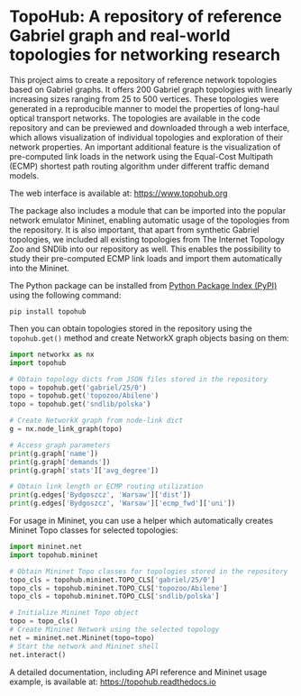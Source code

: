 # TopoHub: A repository of reference Gabriel graph and real-world topologies for networking research

This project aims to create a repository of reference network topologies based on Gabriel graphs. It offers 200 Gabriel graph topologies with linearly increasing sizes ranging from 25 to 500 vertices. These topologies were generated in a reproducible manner to model the properties of long-haul optical transport networks. The topologies are available in the code repository and can be previewed and downloaded through a web interface, which allows visualization of individual topologies and exploration of their network properties. An important additional feature is the visualization of pre-computed link loads in the network using the Equal-Cost Multipath (ECMP) shortest path routing algorithm under different traffic demand models.

The web interface is available at: https://www.topohub.org

The package also includes a module that can be imported into the popular network emulator Mininet, enabling automatic usage of the topologies from the repository. It is also important, that apart from synthetic Gabriel topologies, we included all existing topologies from The Internet Topology Zoo and SNDlib into our repository as well. This enables the possibility to study their pre-computed ECMP link loads and import them automatically into the Mininet.

The Python package can be installed from [Python Package Index (PyPI)](https://pypi.org/project/topohub/) using the following command:

    pip install topohub

Then you can obtain topologies stored in the repository using the `topohub.get()` method and create NetworkX graph objects basing on them:

```python
import networkx as nx
import topohub

# Obtain topology dicts from JSON files stored in the repository
topo = topohub.get('gabriel/25/0')
topo = topohub.get('topozoo/Abilene')
topo = topohub.get('sndlib/polska')

# Create NetworkX graph from node-link dict
g = nx.node_link_graph(topo)

# Access graph parameters
print(g.graph['name'])
print(g.graph['demands'])
print(g.graph['stats']['avg_degree'])

# Obtain link length or ECMP routing utilization
print(g.edges['Bydgoszcz', 'Warsaw']['dist'])
print(g.edges['Bydgoszcz', 'Warsaw']['ecmp_fwd']['uni'])
```

For usage in Mininet, you can use a helper which automatically creates Mininet Topo classes for selected topologies:

```python
import mininet.net
import topohub.mininet

# Obtain Mininet Topo classes for topologies stored in the repository
topo_cls = topohub.mininet.TOPO_CLS['gabriel/25/0']
topo_cls = topohub.mininet.TOPO_CLS['topozoo/Abilene']
topo_cls = topohub.mininet.TOPO_CLS['sndlib/polska']

# Initialize Mininet Topo object
topo = topo_cls()
# Create Mininet Network using the selected topology
net = mininet.net.Mininet(topo=topo)
# Start the network and Mininet shell
net.interact()
```

A detailed documentation, including API reference and Mininet usage example, is available at: https://topohub.readthedocs.io
